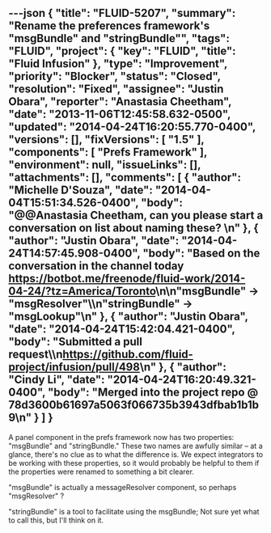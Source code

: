 ---json
{
  "title": "FLUID-5207",
  "summary": "Rename the preferences framework's \"msgBundle\" and \"stringBundle\"",
  "tags": "FLUID",
  "project": {
    "key": "FLUID",
    "title": "Fluid Infusion"
  },
  "type": "Improvement",
  "priority": "Blocker",
  "status": "Closed",
  "resolution": "Fixed",
  "assignee": "Justin Obara",
  "reporter": "Anastasia Cheetham",
  "date": "2013-11-06T12:45:58.632-0500",
  "updated": "2014-04-24T16:20:55.770-0400",
  "versions": [],
  "fixVersions": [
    "1.5"
  ],
  "components": [
    "Prefs Framework"
  ],
  "environment": null,
  "issueLinks": [],
  "attachments": [],
  "comments": [
    {
      "author": "Michelle D'Souza",
      "date": "2014-04-04T15:51:34.526-0400",
      "body": "@@Anastasia Cheetham, can you please start a conversation on list about naming these?&#x20;\n"
    },
    {
      "author": "Justin Obara",
      "date": "2014-04-24T14:57:45.908-0400",
      "body": "Based on the conversation in the channel today <https://botbot.me/freenode/fluid-work/2014-04-24/?tz=America/Toronto>\n\n\"msgBundle\" -> \"msgResolver\"\\\n\"stringBundle\" -> \"msgLookup\"\n"
    },
    {
      "author": "Justin Obara",
      "date": "2014-04-24T15:42:04.421-0400",
      "body": "Submitted a pull request\\\n<https://github.com/fluid-project/infusion/pull/498>\n"
    },
    {
      "author": "Cindy Li",
      "date": "2014-04-24T16:20:49.321-0400",
      "body": "Merged into the project repo @ 78d3600b61697a5063f066735b3943dfbab1b1b9\n"
    }
  ]
}
---
A panel component in the prefs framework now has two properties: "msgBundle" and "stringBundle." These two names are awfully similar – at a glance, there's no clue as to what the difference is. We expect integrators to be working with these properties, so it would probably be helpful to them if the properties were renamed to something a bit clearer.

"msgBundle" is actually a messageResolver component, so perhaps "msgResolver" ?

"stringBundle" is a tool to facilitate using the msgBundle; Not sure yet what to call this, but I'll think on it.

        